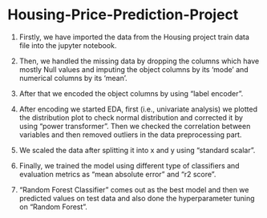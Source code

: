 # Housing-Price-Prediction-Project
1) Firstly, we have imported the data from the Housing project train data file into the jupyter notebook.

2) Then, we handled the missing data by dropping the columns which have mostly Null values and imputing the object columns by its ‘mode’ and numerical columns by its ‘mean’.

3) After that we encoded the object columns by using “label encoder”.

4) After encoding we started EDA, first (i.e., univariate analysis) we plotted the distribution plot to check normal distribution and corrected it by using “power transformer”. Then we checked the correlation between variables and then removed outliers in the data preprocessing part.

5) We scaled the data after splitting it into x and y using “standard scalar”.

6) Finally, we trained the model using different type of classifiers and evaluation metrics as “mean absolute error” and “r2 score”.

7) “Random Forest Classifier” comes out as the best model and then we predicted values on test data and also done the hyperparameter tuning on “Random Forest”.
